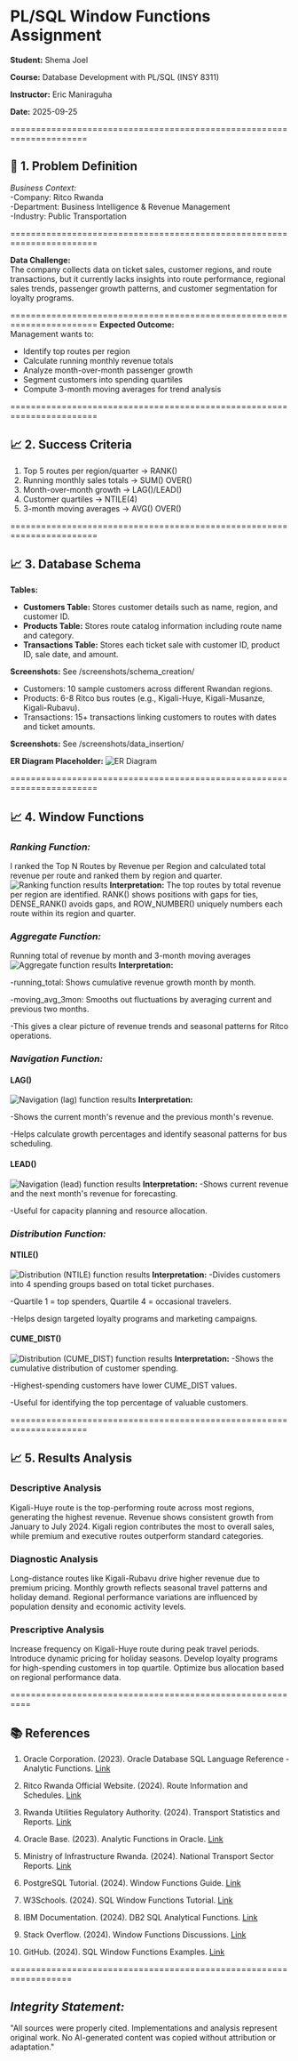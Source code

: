 # PL/SQL Window Functions Assignment

**Student:** Shema Joel

**Course:** Database Development with PL/SQL (INSY 8311)  

**Instructor:** Eric Maniraguha 

**Date:** 2025-09-25

=====================================================================
## 🎯 1. Problem Definition
*Business Context:*  
-Company: Ritco Rwanda  
-Department: Business Intelligence & Revenue Management  
-Industry: Public Transportation

=======================================================================

**Data Challenge:**  
The company collects data on ticket sales, customer regions, and route transactions, but it currently lacks insights into route performance, regional sales trends, passenger growth patterns, and customer segmentation for loyalty programs.

=======================================================================
**Expected Outcome:**  
Management wants to:  
- Identify top routes per region  
- Calculate running monthly revenue totals  
- Analyze month-over-month passenger growth  
- Segment customers into spending quartiles  
- Compute 3-month moving averages for trend analysis

=======================================================================

## 📈 2. Success Criteria
1. Top 5 routes per region/quarter → RANK()  
2. Running monthly sales totals → SUM() OVER()  
3. Month-over-month growth → LAG()/LEAD()  
4. Customer quartiles → NTILE(4)  
5. 3-month moving averages → AVG() OVER()

=======================================================================

## 📈 3. Database Schema
**Tables:**  

- **Customers Table:** Stores customer details such as name, region, and customer ID.  
- **Products Table:** Stores route catalog information including route name and category.  
- **Transactions Table:** Stores each ticket sale with customer ID, product ID, sale date, and amount.

**Screenshots:** See /screenshots/schema_creation/

- Customers: 10 sample customers across different Rwandan regions.  
- Products: 6-8 Ritco bus routes (e.g., Kigali-Huye, Kigali-Musanze, Kigali-Rubavu).  
- Transactions: 15+ transactions linking customers to routes with dates and ticket amounts.

**Screenshots:** See /screenshots/data_insertion/

**ER Diagram Placeholder:** ![ER Diagram](screenshots)

=======================================================================
## 📈 4. Window Functions

### *Ranking Function:* 
I ranked the Top N Routes by Revenue per Region and calculated total revenue per route and ranked them by region and quarter.
![Ranking function results](screenshots)
**Interpretation:**
The top routes by total revenue per region are identified. RANK() shows positions with gaps for ties, DENSE_RANK() avoids gaps, and ROW_NUMBER() uniquely numbers each route within its region and quarter.

### *Aggregate Function:* 
Running total of revenue by month and 3-month moving averages
![Aggregate function results](screenshots)
**Interpretation:** 

-running_total: Shows cumulative revenue growth month by month.

-moving_avg_3mon: Smooths out fluctuations by averaging current and previous two months.

-This gives a clear picture of revenue trends and seasonal patterns for Ritco operations.

### *Navigation Function:* 
#### LAG()
![Navigation (lag) function results](screenshots)
**Interpretation:** 

-Shows the current month's revenue and the previous month's revenue.

-Helps calculate growth percentages and identify seasonal patterns for bus scheduling.
#### LEAD()
![Navigation (lead) function results](screenshots)
**Interpretation:** 
-Shows current revenue and the next month's revenue for forecasting.

-Useful for capacity planning and resource allocation.

### *Distribution Function:* 
#### NTILE()
![Distribution (NTILE) function results](screenshots)
**Interpretation:** 
-Divides customers into 4 spending groups based on total ticket purchases.

-Quartile 1 = top spenders, Quartile 4 = occasional travelers.

-Helps design targeted loyalty programs and marketing campaigns.
#### CUME_DIST()
![Distribution (CUME_DIST) function results](screenshots)
**Interpretation:** 
-Shows the cumulative distribution of customer spending.

-Highest-spending customers have lower CUME_DIST values.

-Useful for identifying the top percentage of valuable customers.

=====================================================================

## 📈 5. Results Analysis

### Descriptive Analysis
Kigali-Huye route is the top-performing route across most regions, generating the highest revenue. Revenue shows consistent growth from January to July 2024. Kigali region contributes the most to overall sales, while premium and executive routes outperform standard categories.

### Diagnostic Analysis
Long-distance routes like Kigali-Rubavu drive higher revenue due to premium pricing. Monthly growth reflects seasonal travel patterns and holiday demand. Regional performance variations are influenced by population density and economic activity levels.

### Prescriptive Analysis
Increase frequency on Kigali-Huye route during peak travel periods. Introduce dynamic pricing for holiday seasons. Develop loyalty programs for high-spending customers in top quartile. Optimize bus allocation based on regional performance data.

==========================================================
## 📚 References

1. Oracle Corporation. (2023). Oracle Database SQL Language Reference - Analytic Functions. [Link](https://docs.oracle.com/en/database/oracle/oracle-database/19/sqlrf/Analytic-Functions.html)

2. Ritco Rwanda Official Website. (2024). Route Information and Schedules. [Link](https://ritco.rw)

3. Rwanda Utilities Regulatory Authority. (2024). Transport Statistics and Reports. [Link](https://www.rura.rw)

4. Oracle Base. (2023). Analytic Functions in Oracle. [Link](https://oracle-base.com/articles/misc/analytic-functions)

5. Ministry of Infrastructure Rwanda. (2024). National Transport Sector Reports. [Link](https://www.mininfra.gov.rw)

6. PostgreSQL Tutorial. (2024). Window Functions Guide. [Link](https://www.postgresqltutorial.com/postgresql-window-function/)

7. W3Schools. (2024). SQL Window Functions Tutorial. [Link](https://www.w3schools.com/sql/sql_window_functions.asp)

8. IBM Documentation. (2024). DB2 SQL Analytical Functions. [Link](https://www.ibm.com/docs/en/db2/11.5?topic=functions-analytical)

9. Stack Overflow. (2024). Window Functions Discussions. [Link](https://stackoverflow.com/questions/tagged/window-functions)

10. GitHub. (2024). SQL Window Functions Examples. [Link](https://github.com/topics/sql-window-functions)

==================================================================

## *Integrity Statement:*  
"All sources were properly cited. Implementations and analysis represent original work. No AI-generated content was copied without attribution or adaptation."